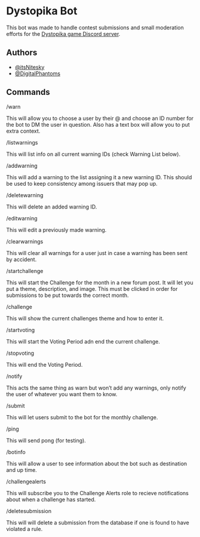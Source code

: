 
# Dystopika Bot

This bot was made to handle contest submissions and small moderation efforts for the [Dystopika game Discord server](https://discord.gg/RKDuYazhKT).

## Authors

- [@itsNitesky](https://github.com/ItsNitesky)
- [@DigitalPhantoms](https://github.com/DigitalPhantoms)

## Commands

/warn

This will allow you to choose a user by their @ and choose an ID number for the bot to DM the user in question. Also has a text box will allow you to put extra context.

/listwarnings

This will list info on all current warning IDs (check Warning List below).

/addwarning

This will add a warning to the list assigning it a new warning ID. This should be used to keep consistency among issuers that may pop up.

/deletewarning

This will delete an added warning ID.

/editwarning

This will edit a previously made warning.

/clearwarnings

This will clear all warnings for a user just in case a warning has been sent by accident.

/startchallenge

This will start the Challenge for the month in a new forum post. It will let you put a theme, description, and image. This must be clicked in order for submissions to be put towards the correct month.

/challenge

This will show the current challenges theme and how to enter it.

/startvoting

This will start the Voting Period adn end the current challenge.

/stopvoting

This will end the Voting Period.

/notify

This acts the same thing as warn but won’t add any warnings, only notify the user of whatever you want them to know.

/submit

This will let users submit to the bot for the monthly challenge.

/ping

This will send pong (for testing).

/botinfo

This will allow a user to see information about the bot such as destination and up time.

/challengealerts

This will subscribe you to the Challenge Alerts role to recieve notifications about when a challenge has started.

/deletesubmission

This will will delete a submission from the database if one is found to have violated a rule.
